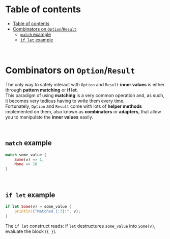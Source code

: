 # Table of contents
- [Table of contents](#table-of-contents)
- [Combinators on `Option`/`Result`](#combinators-on-optionresult)
  - [`match` example](#match-example)
  - [`if let` example](#if-let-example)

<br>

# Combinators on `Option`/`Result`
The only way to safely interact with `Option` and `Result` **inner values** is either through **pattern matching** or **if let**.<br>
This paradigm of using **matching** is a very common operation and, as such, it becomes very tedious having to write them every time.<br>
Fortunately, `Option` and `Result` come with lots of **helper methods** implemented on them, also known as **combinators** or **adapters**, that allow you to manipulate the **inner values** easily.

<br>

## `match` example
```Rust
match some_value {
    Some(v) => 1,
    None => 10
}
```

<br>

## `if let` example
```Rust
if let Some(v) = some_value {
    println!("Matched {:?}!", v);
}
```

The `if let` construct reads: if `let` destructures `some_value` into `Some(v)`, evaluate the block (`{ }`).
